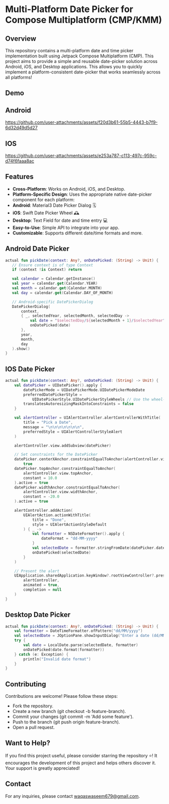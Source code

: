 # Multi-Platform Date Picker for Compose Multiplatform (CMP/KMM)

## Overview
This repository contains a multi-platform date and time picker implementation built using Jetpack Compose Multiplatform (CMP). This project aims to provide a simple and reusable date-picker solution across Android, iOS, and Desktop applications.
This allows you to quickly implement a platform-consistent date-picker that works seamlessly across all platforms!

## Demo
## Android
https://github.com/user-attachments/assets/f20d3b61-55b5-4443-b7f9-6d32d49d5d27

## IOS
https://github.com/user-attachments/assets/e253a787-c113-497c-959c-d74f6faaa8ac


## Features
- **Cross-Platform**: Works on Android, iOS, and Desktop.
- **Platform-Specific Design**: Uses the appropriate native date-picker component for each platform:
- **Android**: Material3 Date Picker Dialog 🗓️
- **iOS**: Swift Date Picker Wheel 🕰️
- **Desktop**: Text Field for date and time entry 💻
- **Easy-to-Use**: Simple API to integrate into your app.
- **Customizable**: Supports different date/time formats and more.

 ## Android Date Picker
 ```kotlin
actual fun pickDate(context: Any?, onDatePicked: (String) -> Unit) {
    // Ensure context is of type Context
    if (context !is Context) return

    val calendar = Calendar.getInstance()
    val year = calendar.get(Calendar.YEAR)
    val month = calendar.get(Calendar.MONTH)
    val day = calendar.get(Calendar.DAY_OF_MONTH)

    // Android-specific DatePickerDialog
    DatePickerDialog(
        context,
        { _, selectedYear, selectedMonth, selectedDay ->
            val date = "$selectedDay/${selectedMonth + 1}/$selectedYear"
            onDatePicked(date)
        },
        year,
        month,
        day
    ).show()
}
```

## IOS Date Picker
```kotlin
actual fun pickDate(context: Any?, onDatePicked: (String) -> Unit) {
    val datePicker = UIDatePicker().apply {
        datePickerMode = UIDatePickerMode.UIDatePickerModeDate
        preferredDatePickerStyle =
            UIDatePickerStyle.UIDatePickerStyleWheels // Use the wheel-style picker
        translatesAutoresizingMaskIntoConstraints = false
    }

    val alertController = UIAlertController.alertControllerWithTitle(
        title = "Pick a Date",
        message = "\n\n\n\n\n\n\n",
        preferredStyle = UIAlertControllerStyleAlert
    )

    alertController.view.addSubview(datePicker)

    // Set constraints for the DatePicker
    datePicker.centerXAnchor.constraintEqualToAnchor(alertController.view.centerXAnchor).active =
        true
    datePicker.topAnchor.constraintEqualToAnchor(
        alertController.view.topAnchor,
        constant = 10.0
    ).active = true
    datePicker.widthAnchor.constraintEqualToAnchor(
        alertController.view.widthAnchor,
        constant = -20.0
    ).active = true

    alertController.addAction(
        UIAlertAction.actionWithTitle(
            title = "Done",
            style = UIAlertActionStyleDefault
        ) { _ ->
            val formatter = NSDateFormatter().apply {
                dateFormat = "dd-MM-yyyy"
            }
            val selectedDate = formatter.stringFromDate(datePicker.date)
            onDatePicked(selectedDate)
        }
    )

    // Present the alert
    UIApplication.sharedApplication.keyWindow?.rootViewController?.presentViewController(
        alertController,
        animated = true,
        completion = null
    )
}
```

## Desktop Date Picker
```kotlin
actual fun pickDate(context: Any?, onDatePicked: (String) -> Unit) {
    val formatter = DateTimeFormatter.ofPattern("dd/MM/yyyy")
    val selectedDate = JOptionPane.showInputDialog("Enter a date (dd/MM/yyyy):")
    try {
        val date = LocalDate.parse(selectedDate, formatter)
        onDatePicked(date.format(formatter))
    } catch (e: Exception) {
        println("Invalid date format")
    }
}
```

## Contributing

Contributions are welcome! Please follow these steps:

- Fork the repository.
- Create a new branch (git checkout -b feature-branch).
- Commit your changes (git commit -m 'Add some feature').
- Push to the branch (git push origin feature-branch).
- Open a pull request.
  
## Want to Help?
If you find this project useful, please consider starring the repository ⭐! It encourages the development of this project and helps others discover it. Your support is greatly appreciated!

## Contact

For any inquiries, please contact waqaswaseem679@gmail.com.
